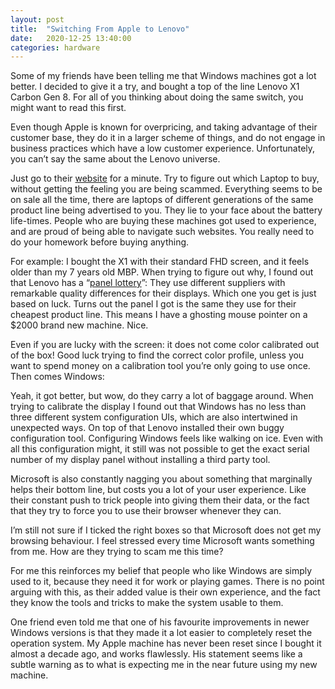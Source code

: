 ```yaml
---
layout: post
title:  "Switching From Apple to Lenovo"
date:   2020-12-25 13:40:00
categories: hardware
---
```


Some of my friends have been telling me that Windows machines got a lot better. I decided to give it a try, and bought a top of the line Lenovo X1 Carbon Gen 8. For all of you thinking about doing the same switch, you might want to read this first.

Even though Apple is known for overpricing, and taking advantage of their customer base, they do it in a larger scheme of things, and do not engage in business practices which have a low customer experience. Unfortunately, you can’t say the same about the Lenovo universe.

Just go to their [website](https://www.lenovo.com) for a minute. Try to figure out which Laptop to buy, without getting the feeling you are being scammed. Everything seems to be on sale all the time, there are laptops of different generations of the same product line being advertised to you. They lie to your face about the battery life-times. People who are buying these machines got used to experience, and are proud of being able to navigate such websites. You really need to do your homework before buying anything.

For example: I bought the X1 with their standard FHD screen, and it feels older than my 7 years old MBP. When trying to figure out why, I found out that Lenovo has a “[panel lottery](https://www.notebookcheck.net/Lenovo-s-Panel-Lottery-continues-with-3-different-14-inch-LowPower-displays.426538.0.html)”: They use different suppliers with remarkable quality differences for their displays. Which one you get is just based on luck. Turns out the panel I got is the same they use for their cheapest product line. This means I have a ghosting mouse pointer on a $2000 brand new machine. Nice.

Even if you are lucky with the screen: it does not come color calibrated out of the box! Good luck trying to find the correct color profile, unless you want to spend money on a calibration tool you’re only going to use once.
Then comes Windows:

Yeah, it got better, but wow, do they carry a lot of baggage around. When trying to calibrate the display I found out that Windows has no less than three different system configuration UIs, which are also intertwined in unexpected ways. On top of that Lenovo installed their own buggy configuration tool. Configuring Windows feels like walking on ice. Even with all this configuration might, it still was not possible to get the exact serial number of my display panel without installing a third party tool.

Microsoft is also constantly nagging you about something that marginally helps their bottom line, but costs you a lot of your user experience. Like their constant push to trick people into giving them their data, or the fact that they try to force you to use their browser whenever they can.

I’m still not sure if I ticked the right boxes so that Microsoft does not get my browsing behaviour. I feel stressed every time Microsoft wants something from me. How are they trying to scam me this time?

For me this reinforces my belief that people who like Windows are simply used to it, because they need it for work or playing games. There is no point arguing with this, as their added value is their own experience, and the fact they know the tools and tricks to make the system usable to them.

One friend even told me that one of his favourite improvements in newer Windows versions is that they made it a lot easier to completely reset the operation system. My Apple machine has never been reset since I bought it almost a decade ago, and works flawlessly.  His statement seems like a subtle warning as to what is expecting me in the near future using my new  machine.